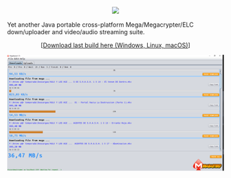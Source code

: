 <p align="center"><img src="https://raw.githubusercontent.com/tonikelope/megabasterd/master/src/megabasterd/mbasterd_logo_git.png"></p>
Yet another Java portable cross-platform Mega/Megacrypter/ELC down/uploader and video/audio streaming suite.
<p align="center">[<a target="_blank" href="https://mega.nz/#F!lYsRWaQB!uVhntmyKcVECRaOxAbcL4A">Download last build here (Windows, Linux, macOS)</a>]</p>

![Screnshot](/src/megabasterd/screen1.png)
